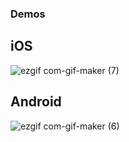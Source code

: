 ### Demos

## iOS 

![ezgif com-gif-maker (7)](https://user-images.githubusercontent.com/7969307/215958339-933be804-f30d-4a50-bca4-c2dee89995f2.gif)



## Android

![ezgif com-gif-maker (6)](https://user-images.githubusercontent.com/7969307/216143323-2bd77c22-fd6a-4c6a-aa85-dd827bcb1af3.gif)
